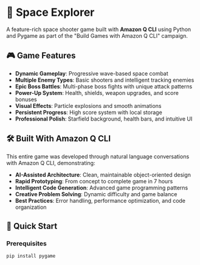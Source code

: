 # 🚀 Space Explorer

A feature-rich space shooter game built with **Amazon Q CLI** using Python and Pygame as part of the "Build Games with Amazon Q CLI" campaign.



## 🎮 Game Features

- **Dynamic Gameplay**: Progressive wave-based space combat
- **Multiple Enemy Types**: Basic shooters and intelligent tracking enemies  
- **Epic Boss Battles**: Multi-phase boss fights with unique attack patterns
- **Power-Up System**: Health, shields, weapon upgrades, and score bonuses
- **Visual Effects**: Particle explosions and smooth animations
- **Persistent Progress**: High score system with local storage
- **Professional Polish**: Starfield background, health bars, and intuitive UI

## 🛠 Built With Amazon Q CLI

This entire game was developed through natural language conversations with Amazon Q CLI, demonstrating:

- **AI-Assisted Architecture**: Clean, maintainable object-oriented design
- **Rapid Prototyping**: From concept to complete game in 7 hours
- **Intelligent Code Generation**: Advanced game programming patterns
- **Creative Problem Solving**: Dynamic difficulty and game balance
- **Best Practices**: Error handling, performance optimization, and code organization

## 🚀 Quick Start

### Prerequisites
```bash
pip install pygame
```

